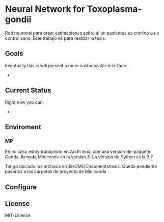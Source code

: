 # Neural Network for Toxoplasma-gondii

Red neuronal para crear estimaciones sobre si un pacientes es cronino o un control sano.
Este trabajo es para realizar la tesis.


## Goals

Eventually this is will present a more customizable interface:

* 


## Current Status

Right now you can:

* 


## Enviroment

### MP 
En mi caso estoy trabajando en ArchLinux, con una version del paquete Conda, llamada Miniconda en la version 3.
La version de Python es la 3.7

Tengo ubicado los archivos en $HOME/Documents/tesis.
Queda pendiente pasarlos a las carpetas de proyecto de Miniconda


## Configure

## License

MIT-License
